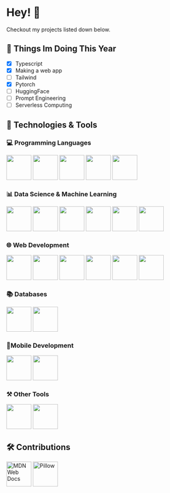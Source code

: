 # Hey! 👋

Checkout my projects listed down below.

## 📝 Things Im Doing This Year

- [x] Typescript
- [x] Making a web app
- [ ] Tailwind
- [x] Pytorch
- [ ] HuggingFace
- [ ] Prompt Engineering
- [ ] Serverless Computing

## 🧰 Technologies & Tools

### 💻 Programming Languages

<img src="https://cdn.jsdelivr.net/gh/devicons/devicon/icons/python/python-original.svg" width="65px"> <img src="https://cdn.jsdelivr.net/gh/devicons/devicon/icons/c/c-original.svg" width="65px"/>
 <img src="https://cdn.jsdelivr.net/gh/devicons/devicon/icons/cplusplus/cplusplus-original.svg" width="65px">
<img src="https://cdn.jsdelivr.net/gh/devicons/devicon/icons/javascript/javascript-original.svg" width="65px" />
<img src="https://cdn.jsdelivr.net/gh/devicons/devicon/icons/typescript/typescript-original.svg" width="65px"/>

### 📊 Data Science & Machine Learning

<img src="https://cdn.jsdelivr.net/gh/devicons/devicon/icons/pandas/pandas-original.svg" width="65px"/> <img src="https://cdn.jsdelivr.net/gh/devicons/devicon/icons/numpy/numpy-original.svg" width="65px"/> <img src="https://upload.wikimedia.org/wikipedia/commons/thumb/0/01/Created_with_Matplotlib-logo.svg/2048px-Created_with_Matplotlib-logo.svg.png" width="65px"> <img src="https://user-images.githubusercontent.com/315810/92161415-9e357100-edfe-11ea-917d-f9e33fd60741.png" width="65px"> <img src="https://upload.wikimedia.org/wikipedia/commons/thumb/0/05/Scikit_learn_logo_small.svg/2560px-Scikit_learn_logo_small.svg.png" height="65px"> <img src="https://cdn.jsdelivr.net/gh/devicons/devicon/icons/pytorch/pytorch-original.svg" height="65px"/>

### 🌐 Web Development

<img src="https://cdn.jsdelivr.net/gh/devicons/devicon/icons/nodejs/nodejs-original.svg" width="65px"/> <img src="https://cdn.jsdelivr.net/gh/devicons/devicon/icons/react/react-original.svg" width="65px"/> <img src="https://cdn.jsdelivr.net/gh/devicons/devicon/icons/html5/html5-original.svg" width="65px"/> <img src="https://cdn.jsdelivr.net/gh/devicons/devicon/icons/css3/css3-original.svg" width="65px"/> <img src="https://cdn.jsdelivr.net/gh/devicons/devicon/icons/bootstrap/bootstrap-original.svg" width="65px"/> <img src="https://cdn.jsdelivr.net/gh/devicons/devicon/icons/materialui/materialui-original.svg" width="65px"/>

### 📚 Databases

<img src="https://cdn.jsdelivr.net/gh/devicons/devicon/icons/mysql/mysql-original.svg" width="65px"/> <img src="https://cdn.jsdelivr.net/gh/devicons/devicon/icons/mongodb/mongodb-original.svg" width="65px"/>

### 📱Mobile Development

<img src="https://cdn.jsdelivr.net/gh/devicons/devicon/icons/dart/dart-original.svg" width="65px"/> <img src="https://cdn.jsdelivr.net/gh/devicons/devicon/icons/flutter/flutter-original.svg" width="65px" />

### ⚒️ Other Tools

<img src="https://cdn.jsdelivr.net/gh/devicons/devicon/icons/solidity/solidity-original.svg" width="65px" fill="white"/>  <img src="https://cdn.jsdelivr.net/gh/devicons/devicon/icons/matlab/matlab-original.svg" width="65px"/>

## 🛠️ Contributions

<a href="https://github.com/mdn" ><img src="https://avatars.githubusercontent.com/u/7565578?s=200&v=4" width="65px" alt="MDN Web Docs"/></a> <a href="https://github.com/python-pillow/Pillow"><img src="https://raw.githubusercontent.com/python-pillow/pillow-logo/main/pillow-logo-248x250.png" width="65px" alt="Pillow"></a>
